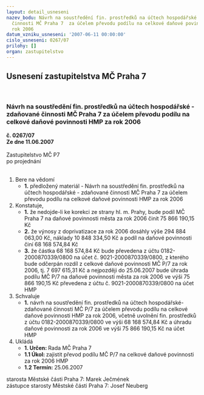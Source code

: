 ```yaml
---
layout: detail_usneseni
nazev_bodu: Návrh na soustředění fin. prostředků na účtech hospodářské - zdaňované
  činnosti MČ Praha 7  za účelem převodu podílu na celkové daňové povinnosti HMP za
  rok 2006
datum_vzniku_usneseni: '2007-06-11 00:00:00'
cislo_usneseni: 0267/07
prilohy: []
organ: zastupitelstvo
---
```

<div id="ucUsn_pList" class="usn">
	<span><h2>Usnesení zastupitelstva MČ Praha 7 </h2>
<br></span><div class="standBody">
<span><h3>Návrh na soustředění fin. prostředků na účtech hospodářské - zdaňované činnosti MČ Praha 7  za účelem převodu podílu na celkové daňové povinnosti HMP za rok 2006</h3></span><div class="center">
		<strong>č. 0267/07</strong><br>
	</div>
<div class="center">
		<strong>Ze dne 11.06.2007</strong><br><br>
	</div>Zastupitelstvo MČ P7<br> po projednání<br><br><ol>
<li>Bere na vědomí<ul><li>
<strong>1.</strong> předložený materiál - Návrh na soustředění fin. prostředků na účtech hospodářské - zdaňované činnosti MČ Praha 7  za účelem převodu podílu na celkové daňové povinnosti HMP za rok 2006</li></ul>
</li>
<li>Konstatuje,<ul>
<li>
<strong>1.</strong> že  nedojde-li ke korekci ze strany hl. m. Prahy, bude podíl MČ Praha 7 na daňové povinnosti města za rok 2006 činit 75 866 190,15 Kč </li>
<li>
<strong>2.</strong> že výnosy z doprivatizace za rok 2006 dosáhly výše 294 884 063,00 Kč, náklady 10 848 334,50 Kč a podíl na daňové povinnosti činí 68 168 574,84 Kč</li>
<li>
<strong>3.</strong> že částka 68 168 574,84 Kč bude převedena z účtu 0182-2000870339/0800 na účet č. 9021-2000870339/0800, z kterého bude odčerpán rozdíl z celkové daňové povinnosti MČ P/7 za rok 2006, tj. 7 697 615,31 Kč a nejpozději do 25.06.2007 bude  úhrada podílu MČ P/7 na daňové povinnosti města za rok 2006 ve výši      75 866 190,15  Kč převedena z účtu č. 9021-2000870339/0800 na účet HMP </li>
</ul>
</li>
<li>Schvaluje<ul><li>
<strong>1.</strong> návrh na soustředění fin. prostředků na účtech hospodářské-zdaňované činnosti MČ P/7 za účelem převodu podílu na celkové daňové povinnosti HMP za rok 2006, včetně  uvolnění fin. prostředků z účtu 0182-2000870339/0800 ve výši     68 168 574,84 Kč a úhradu daňové povinnosti za rok 2006 ve výši 75 866 190,15 Kč na účet HMP   </li></ul>
</li>
<li>Ukládá<ul>
<li>
<strong>1. Určen: </strong>Rada MČ Praha 7</li>
<li>
<strong>1.1 Úkol: </strong>zajistit převod podílu MČ P/7 na celkové daňové povinnosti za rok 2006 HMP</li>
<li>
<strong>1.2 Termín: </strong>25.06.2007</li>
</ul>
</li>
</ol>starosta Městské části Praha 7: Marek Ječmének<br>zástupce starosty Městské části Praha 7: Josef Neuberg
</div>
</div>